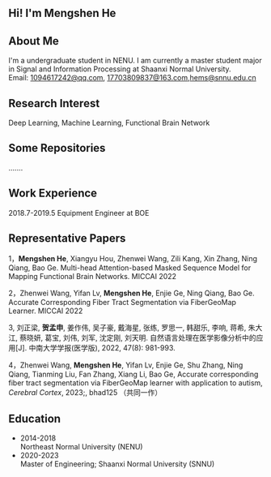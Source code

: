 ## Hi! I'm Mengshen He

## About Me

I'm a undergraduate student in NENU. I am currently a master student major in Signal and Information Processing at Shaanxi Normal University.<br>
Email: 1094617242@qq.com, 17703809837@163.com,hems@snnu.edu.cn <br>

## Research Interest

Deep Learning, Machine Learning, Functional Brain Network

## Some Repositories 

.......

## Work Experience

2018.7-2019.5 Equipment Engineer at BOE

## Representative Papers 

1，**Mengshen He**, Xiangyu Hou, Zhenwei Wang, Zili Kang, Xin Zhang, Ning Qiang, Bao Ge.  Multi-head Attention-based Masked Sequence Model for Mapping Functional Brain Networks.   MICCAI 2022

2，Zhenwei Wang, Yifan Lv, **Mengshen He**, Enjie Ge, Ning Qiang, Bao Ge.  Accurate Corresponding Fiber Tract Segmentation via FiberGeoMap Learner.   MICCAI 2022

3,   刘正梁, **贺孟申**, 姜作伟, 吴子豪, 戴海星, 张练, 罗思一, 韩甜乐, 李响, 蒋希, 朱大江, 蔡晓妍, 葛宝, 刘伟, 刘军, 沈定刚, 刘天明. 自然语言处理在医学影像分析中的应用[J]. 中南大学学报(医学版), 2022, 47(8): 981-993. 

4，Zhenwei Wang, **Mengshen He**, Yifan Lv, Enjie Ge, Shu Zhang, Ning Qiang, Tianming Liu, Fan Zhang, Xiang Li, Bao Ge, Accurate corresponding fiber tract segmentation via FiberGeoMap learner with application to autism, *Cerebral Cortex*, 2023;, bhad125 （共同一作）

## Education

- 2014-2018 <br>
  Northeast Normal University (NENU)<br>
- 2020-2023 <br>
  Master of Engineering; Shaanxi Normal University (SNNU)
